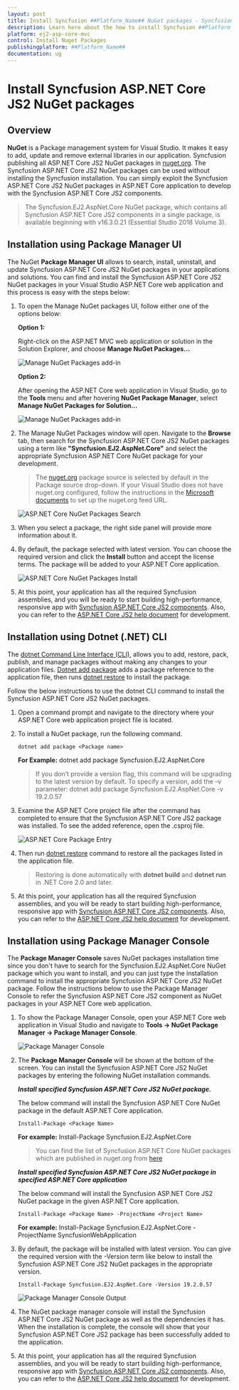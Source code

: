 ```yaml
---
layout: post
title: Install Syncfusion ##Platform_Name## NuGet packages - Syncfusion
description: Learn here about the how to install Syncfusion ##Platform_Name## NuGet packages from Package manager and NuGet manager.
platform: ej2-asp-core-mvc
control: Install Nuget Packages
publishingplatform: ##Platform_Name##
documentation: ug
---
```


# Install Syncfusion ASP.NET Core JS2 NuGet packages

## Overview

**NuGet** is a Package management system for Visual Studio. It makes it easy to add, update and remove external libraries in our application. Syncfusion publishing all ASP.NET Core JS2  NuGet packages in [nuget.org](https://www.nuget.org/packages?q=Tags%3A%22AspNet.Core%20EJ2%22+syncfusion). The Syncfusion ASP.NET Core JS2 NuGet packages can be used without installing the Syncfusion installation. You can simply exploit the Syncfusion ASP.NET Core JS2 NuGet packages in ASP.NET Core application to develop with the Syncfusion ASP.NET Core JS2 components.

> The Syncfusion.EJ2.AspNet.Core NuGet package, which contains all Syncfusion ASP.NET Core JS2 components in a single package, is available beginning with v16.3.0.21 (Essential Studio 2018 Volume 3).

## Installation using Package Manager UI

The NuGet **Package Manager UI** allows to search, install, uninstall, and update Syncfusion ASP.NET Core JS2 NuGet packages in your applications and solutions. You can find and install the Syncfusion ASP.NET Core JS2 NuGet packages in your Visual Studio ASP.NET Core web application and this process is easy with the steps below:

1. To open the Manage NuGet packages UI, follow either one of the options below:

    **Option 1:**

    Right-click on the ASP.NET MVC web application or solution in the Solution Explorer, and choose **Manage NuGet Packages...**

    ![Manage NuGet Packages add-in](images/ManageNuGet.png)

    **Option 2:**

    After opening the ASP.NET Core web application in Visual Studio, go to the **Tools** menu and after hovering **NuGet Package Manager**, select **Manage NuGet Packages for Solution...**

    ![Manage NuGet Packages add-in](images/ManageNuGetOption2.png)

2. The Manage NuGet Packages window will open. Navigate to the **Browse** tab, then search for the Syncfusion ASP.NET Core JS2 NuGet packages using a term like **"Syncfusion.EJ2.AspNet.Core"** and select the appropriate Syncfusion ASP.NET Core NuGet package for your development.

    > The [nuget.org](https://api.nuget.org/v3/index.json) package source is selected by default in the Package source drop-down. If your Visual Studio does not have nuget.org configured, follow the instructions in the [Microsoft documents](https://docs.microsoft.com/en-us/nuget/tools/package-manager-ui#package-sources) to set up the nuget.org feed URL.

    ![ASP.NET Core NuGet Packages Search](images/NuGetsearch.png)

3. When you select a package, the right side panel will provide more information about it.

4. By default, the package selected with latest version. You can choose the required version and click the **Install** button and accept the license terms. The package will be added to your ASP.NET Core application.

    ![ASP.NET Core NuGet Packages Install](images/InstallNuGet.png)

5. At this point, your application has all the required Syncfusion assemblies, and you will be ready to start building high-performance, responsive app with [Syncfusion ASP.NET Core JS2 components](https://www.syncfusion.com/aspnet-core-ui-controls). Also, you can refer to the [ASP.NET Core JS2 help document](https://ej2.syncfusion.com/aspnetcore/documentation/introduction/) for development.

## Installation using Dotnet (.NET) CLI

The [dotnet Command Line Interface (CLI)](https://docs.microsoft.com/en-us/nuget/consume-packages/install-use-packages-dotnet-cli), allows you to add, restore, pack, publish, and manage packages without making any changes to your application files. [Dotnet add package](https://docs.microsoft.com/en-us/dotnet/core/tools/dotnet-add-package?tabs=netcore2x) adds a package reference to the application file, then runs [dotnet restore](https://docs.microsoft.com/en-us/dotnet/core/tools/dotnet-restore?tabs=netcore2x) to install the package.

Follow the below instructions to use the dotnet CLI command to install the Syncfusion ASP.NET Core JS2 NuGet packages.

1. Open a command prompt and navigate to the directory where your ASP.NET Core web application project file is located.
2. To install a NuGet package, run the following command.

    ```dotnet add package <Package name>```

    **For Example:**
    dotnet add package Syncfusion.EJ2.AspNet.Core

    > If you don’t provide a version flag, this command will be upgrading to the latest version by default. To specify a version, add the -v parameter: dotnet add package Syncfusion.EJ2.AspNet.Core -v 19.2.0.57

3. Examine the ASP.NET Core project file after the command has completed to ensure that the Syncfusion ASP.NET Core JS2 package was installed. To see the added reference, open the .csproj file.

    ![ASP.NET Core Package Entry ](images/packageentry.png)

4. Then run [dotnet restore](https://docs.microsoft.com/en-us/dotnet/core/tools/dotnet-restore?tabs=netcore2x) command to restore all the packages listed in the application file.

    > Restoring is done automatically with **dotnet build** and **dotnet run** in .NET Core 2.0 and later.

5. At this point, your application has all the required Syncfusion assemblies, and you will be ready to start building high-performance, responsive app with [Syncfusion ASP.NET Core JS2 components](https://www.syncfusion.com/aspnet-core-ui-controls). Also, you can refer to the [ASP.NET Core JS2 help document](https://ej2.syncfusion.com/aspnetcore/documentation/introduction/) for development.

## Installation using Package Manager Console

The **Package Manager Console** saves NuGet packages installation time since you don't have to search for the Syncfusion.EJ2.AspNet.Core NuGet package which you want to install, and you can just type the installation command to install the appropriate Syncfusion ASP.NET Core JS2 NuGet package. Follow the instructions below to use the Package Manager Console to refer the Syncfusion ASP.NET Core JS2 component as NuGet packages in your ASP.NET Core web application.

1. To show the Package Manager Console, open your ASP.NET Core web application in Visual Studio and navigate to **Tools -> NuGet Package Manager -> Package Manager Console**.

    ![Package Manager Console ](images/console.png)

2. The **Package Manager Console** will be shown at the bottom of the screen. You can install the Syncfusion ASP.NET Core JS2 NuGet packages by entering the following NuGet installation commands.

    ***Install specified Syncfusion ASP.NET Core JS2 NuGet package.***

    The below command will install the Syncfusion ASP.NET Core NuGet package in the default ASP.NET Core application.

    ```Install-Package <Package Name>```

    **For example:** Install-Package Syncfusion.EJ2.AspNet.Core

    > You can find the list of Syncfusion ASP.NET Core NuGet packages which are published in nuget.org from [here](https://www.nuget.org/packages?q=Tags%3A%22AspNet.Core%20EJ2%22+syncfusion)

    ***Install specified Syncfusion ASP.NET Core JS2 NuGet package in specified ASP.NET Core application***

    The below command will install the Syncfusion ASP.NET Core JS2 NuGet package in the given ASP.NET Core application.

    ```Install-Package <Package Name> -ProjectName <Project Name>```

    **For example:** Install-Package Syncfusion.EJ2.AspNet.Core -ProjectName SyncfusionWebApplication

3. By default, the package will be installed with latest version. You can give the required version with the -Version term like below to install the Syncfusion ASP.NET Core JS2 NuGet packages in the appropriate version.

    ```Install-Package Syncfusion.EJ2.AspNet.Core -Version 19.2.0.57```

    ![Package Manager Console Output ](images/ConsoleInstallationOutput.png)

4. The NuGet package manager console will install the Syncfusion ASP.NET Core JS2 NuGet package as well as the dependencies it has. When the installation is complete, the console will show that your Syncfusion ASP.NET Core JS2 package has been successfully added to the application.

5. At this point, your application has all the required Syncfusion assemblies, and you will be ready to start building high-performance, responsive app with [Syncfusion ASP.NET Core JS2 components](https://www.syncfusion.com/aspnet-core-ui-controls). Also, you can refer to the [ASP.NET Core JS2 help document](https://ej2.syncfusion.com/aspnetcore/documentation/introduction/) for development.